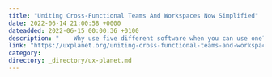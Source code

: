 ```yaml
---
title: "Uniting Cross-Functional Teams And Workspaces Now Simplified"
date: 2022-06-14 21:00:58 +0000
dateadded: 2022-06-15 00:00:36 +0100
description: "    Why use five different software when you can use one?  Continue reading on UX Planet »  "
link: "https://uxplanet.org/uniting-cross-functional-teams-and-workspaces-now-simplified-afa5d4f0f7fa?source=rss----819cc2aaeee0---4"
category:
directory: _directory/ux-planet.md
---
```

